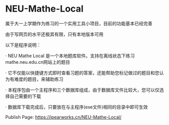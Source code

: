 # NEU-Mathe-Local

  属于大一上学期作为练习的一个实用工具小项目，目前的功能基本已经完善
  
  由于写网页的水平还极其有限，只有本地版本可用
  
  以下是程序说明：
  
· NEU Mathe Local 是一个本地题库软件。支持在离线状态下练习mathe.neu.edu.cn网站上的题目

· 它不仅能以快捷键方式即时查看习题的答案，还能帮助您标记做过的题目和您认为有难度的题目，来辅助练习

· 本程序包由一个主程序和三个数据库组成，由于数据库文件比较大，您可以仅选择自己需要的下载

· 数据库下载完成后，只要放在与主程序(exe文件)相同的目录中即可生效


 Publish Page:
 https://ipearworks.cn/NEU-Mathe-Local/
